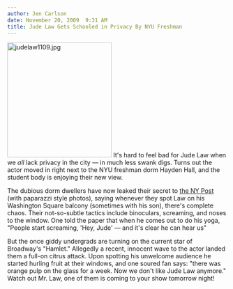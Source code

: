 ```yaml
---
author: Jen Carlson
date: November 20, 2009  9:31 AM
title: Jude Law Gets Schooled in Privacy By NYU Freshman
---
```


<p><span class="mt-enclosure mt-enclosure-image" style="display: inline;"> <img alt="judelaw1109.jpg" src="https://web.archive.org/web/20130528233933im_/http://gothamist.com/attachments/arts_jen/judelaw1109.jpg" width="239" height="264" class="image-left"> </span>It&apos;s hard to feel bad for Jude Law when we <em>all</em> lack privacy in the city &#x2014; in much less swank digs. Turns out the actor moved in right next to the NYU freshman dorm Hayden Hall, and the student body is enjoying their new view.</p>

<p>The dubious dorm dwellers have now leaked their secret to <a href="https://web.archive.org/web/20130528233933/http://www.nypost.com/p/news/local/manhattan/above_the_law_3nwa3ISW51QPLPlfSv3WGM">the NY Post</a> (with paparazzi style photos), saying whenever they spot Law on his Washington Square balcony (sometimes with his son), there&apos;s complete chaos. Their not-so-subtle tactics include binoculars, screaming, and noses to the window. One told the paper that when he comes out to do his yoga, &quot;People start screaming, &apos;Hey, Jude&apos; &#x2014; and it&apos;s clear he can hear us&quot;</p>

<p>But the once giddy undergrads are turning on the current star of Broadway&apos;s &quot;Hamlet.&quot; Allegedly a recent, innocent wave to the actor landed them a full-on citrus attack. Upon spotting his unwelcome audience he started hurling fruit at their windows, and one soured fan says: &quot;there was orange pulp on the glass for a week. Now we don&apos;t like Jude Law anymore.&quot; Watch out Mr. Law, one of them is coming to your show tomorrow night!</p>